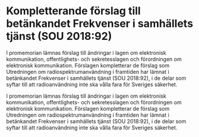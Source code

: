 # Kompletterande förslag till betänkandet Frekvenser i samhällets tjänst (SOU 2018:92)

I promemorian lämnas förslag till ändringar i lagen om elektronisk kommunikation,
offentlighets- och sekretesslagen och förordningen om elektronisk
kommunikation. Förslagen kompletterar de förslag som Utredningen om
radiospektrumanvändning i framtiden har lämnat i betänkandet Frekvenser i
samhällets tjänst (SOU 2018:92), i de delar som syftar till att radioanvändning
inte ska vålla fara för Sveriges säkerhet.

I promemorian lämnas förslag till ändringar i lagen om elektronisk kommunikation,
offentlighets- och sekretesslagen och förordningen om elektronisk
kommunikation. Förslagen kompletterar de förslag som Utredningen om
radiospektrumanvändning i framtiden har lämnat i betänkandet Frekvenser i
samhällets tjänst (SOU 2018:92), i de delar som syftar till att radioanvändning
inte ska vålla fara för Sveriges säkerhet.
